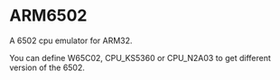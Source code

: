 # ARM6502
A 6502 cpu emulator for ARM32.

You can define W65C02, CPU_KS5360 or CPU_N2A03 to get different version of the 6502.
